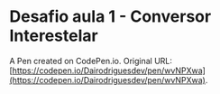 # Desafio aula 1 - Conversor Interestelar

A Pen created on CodePen.io. Original URL: [https://codepen.io/Dairodriguesdev/pen/wvNPXwa](https://codepen.io/Dairodriguesdev/pen/wvNPXwa).

